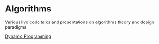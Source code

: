 # Algorithms
Various live code talks and presentations on algorithms theory and design paradigms

[Dynamic Programming](https://github.com/adityavkk/Algorithms/blob/master/dynamic-programming.js)
